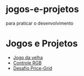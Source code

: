 # jogos-e-projetos
para praticar o desenvolvimento

<h1>Jogos e Projetos</h1>
<ul>
  <li>
    <a href="https://michellycruz.github.io/html-css/jogos-e-projetos/jogo-da-velha/index.html">Jogo da velha</a>
  </li>
  <li>
    <a href="https://michellycruz.github.io/html-css/jogos-e-projetos/rgb-color-slider/index.html">Controle RGB</a>
  </li>
  <li>
    <a href="https://michellycruz.github.io/html-css/jogos-e-projetos/price-grid/index.html">Desafio Price-Grid</a>
  </li>
</ul>
